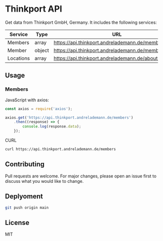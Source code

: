 # Thinkport API

Get data from Thinkport GmbH, Germany. It includes the following services:

| Service | Type |  URL |
| --- | --- | --- |
| Members | array | <https://api.thinkport.andrelademann.de/members> |
| Member | object | <https://api.thinkport.andrelademann.de/member/Alice> |
| Locations | array | <https://api.thinkport.andrelademann.de/about/locations> |

## Usage

### Members

JavaScript with axios:

```javascript
const axios = require('axios');

axios.get('https://api.thinkport.andrelademann.de/members')
    .then((response) => {
        console.log(response.data);
    });
```

CURL

```bash
curl https://api.thinkport.andrelademann.de/members
```

## Contributing

Pull requests are welcome. For major changes, please open an issue first to discuss what you would like to change.

## Deplyoment

```bash
git push origin main
```

## License

MIT

